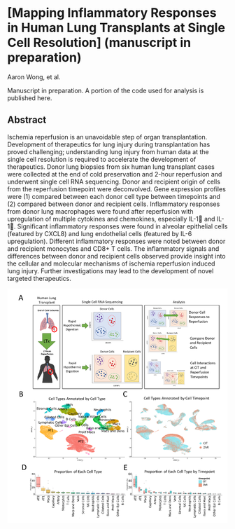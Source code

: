 # [Mapping Inflammatory Responses in Human Lung Transplants at Single Cell Resolution] (manuscript in preparation)

Aaron Wong, et al.

Manuscript in preparation. A portion of the code used for analysis is published here. 



## Abstract

Ischemia reperfusion is an unavoidable step of organ transplantation. Development of therapeutics for lung injury during transplantation has proved challenging; understanding lung injury from human data at the single cell resolution is required to accelerate the development of therapeutics. Donor lung biopsies from six human lung transplant cases were collected at the end of cold preservation and 2-hour reperfusion and underwent single cell RNA sequencing. Donor and recipient origin of cells from the reperfusion timepoint were deconvolved. Gene expression profiles were (1) compared between each donor cell type between timepoints and (2) compared between donor and recipient cells. Inflammatory responses from donor lung macrophages were found after reperfusion with upregulation of multiple cytokines and chemokines, especially IL-1 and IL-1. Significant inflammatory responses were found in alveolar epithelial cells (featured by CXCL8) and lung endothelial cells (featured by IL-6 upregulation). Different inflammatory responses were noted between donor and recipient monocytes and CD8+ T cells. The inflammatory signals and differences between donor and recipient cells observed provide insight into the cellular and molecular mechanisms of ischemia reperfusion induced lung injury. Further investigations may lead to the development of novel targeted therapeutics.


![](img/overview.png)
